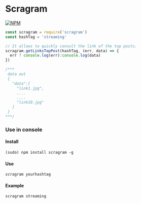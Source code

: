 # Scragram

[![NPM](https://nodei.co/npm/scragram.png?downloads=true)](https://nodei.co/npm/scragram/)


```javascript
const scragram = require('scragram')
const hashTag = 'streaming'

// It allows to quickly consult the link of the top posts.
scragram.getLinksTopPost(hashTag, (err, data) => {
  err ? console.log(err):console.log(data)
})

/***
 data out
 {
   "data":[
     "link1.jpg",
     ....
     ....
     "link10.jpg"
   ]
 }
***/

```

### Use in console

#### Install
```
(sudo) npm install scragram -g
```

#### Use
```
scragram yourhashtag
```

#### Example
```
scragram streaming
```
